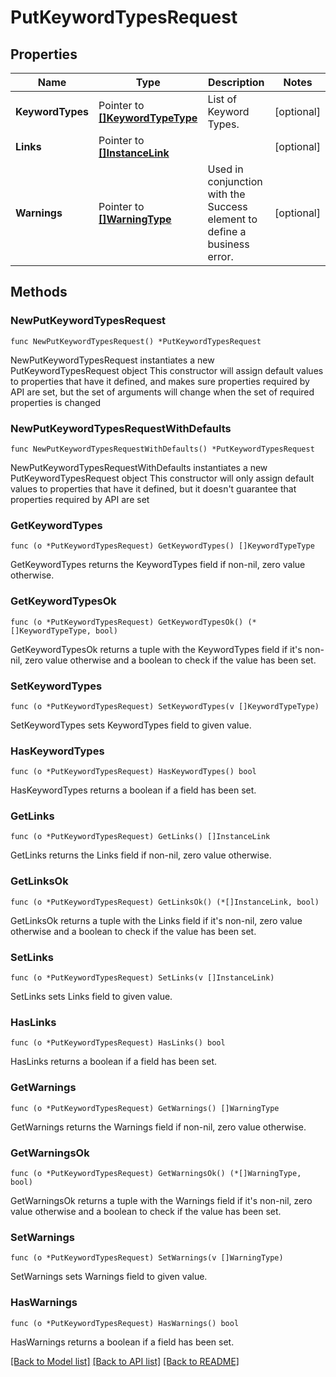 # PutKeywordTypesRequest

## Properties

Name | Type | Description | Notes
------------ | ------------- | ------------- | -------------
**KeywordTypes** | Pointer to [**[]KeywordTypeType**](KeywordTypeType.md) | List of Keyword Types. | [optional] 
**Links** | Pointer to [**[]InstanceLink**](InstanceLink.md) |  | [optional] 
**Warnings** | Pointer to [**[]WarningType**](WarningType.md) | Used in conjunction with the Success element to define a business error. | [optional] 

## Methods

### NewPutKeywordTypesRequest

`func NewPutKeywordTypesRequest() *PutKeywordTypesRequest`

NewPutKeywordTypesRequest instantiates a new PutKeywordTypesRequest object
This constructor will assign default values to properties that have it defined,
and makes sure properties required by API are set, but the set of arguments
will change when the set of required properties is changed

### NewPutKeywordTypesRequestWithDefaults

`func NewPutKeywordTypesRequestWithDefaults() *PutKeywordTypesRequest`

NewPutKeywordTypesRequestWithDefaults instantiates a new PutKeywordTypesRequest object
This constructor will only assign default values to properties that have it defined,
but it doesn't guarantee that properties required by API are set

### GetKeywordTypes

`func (o *PutKeywordTypesRequest) GetKeywordTypes() []KeywordTypeType`

GetKeywordTypes returns the KeywordTypes field if non-nil, zero value otherwise.

### GetKeywordTypesOk

`func (o *PutKeywordTypesRequest) GetKeywordTypesOk() (*[]KeywordTypeType, bool)`

GetKeywordTypesOk returns a tuple with the KeywordTypes field if it's non-nil, zero value otherwise
and a boolean to check if the value has been set.

### SetKeywordTypes

`func (o *PutKeywordTypesRequest) SetKeywordTypes(v []KeywordTypeType)`

SetKeywordTypes sets KeywordTypes field to given value.

### HasKeywordTypes

`func (o *PutKeywordTypesRequest) HasKeywordTypes() bool`

HasKeywordTypes returns a boolean if a field has been set.

### GetLinks

`func (o *PutKeywordTypesRequest) GetLinks() []InstanceLink`

GetLinks returns the Links field if non-nil, zero value otherwise.

### GetLinksOk

`func (o *PutKeywordTypesRequest) GetLinksOk() (*[]InstanceLink, bool)`

GetLinksOk returns a tuple with the Links field if it's non-nil, zero value otherwise
and a boolean to check if the value has been set.

### SetLinks

`func (o *PutKeywordTypesRequest) SetLinks(v []InstanceLink)`

SetLinks sets Links field to given value.

### HasLinks

`func (o *PutKeywordTypesRequest) HasLinks() bool`

HasLinks returns a boolean if a field has been set.

### GetWarnings

`func (o *PutKeywordTypesRequest) GetWarnings() []WarningType`

GetWarnings returns the Warnings field if non-nil, zero value otherwise.

### GetWarningsOk

`func (o *PutKeywordTypesRequest) GetWarningsOk() (*[]WarningType, bool)`

GetWarningsOk returns a tuple with the Warnings field if it's non-nil, zero value otherwise
and a boolean to check if the value has been set.

### SetWarnings

`func (o *PutKeywordTypesRequest) SetWarnings(v []WarningType)`

SetWarnings sets Warnings field to given value.

### HasWarnings

`func (o *PutKeywordTypesRequest) HasWarnings() bool`

HasWarnings returns a boolean if a field has been set.


[[Back to Model list]](../README.md#documentation-for-models) [[Back to API list]](../README.md#documentation-for-api-endpoints) [[Back to README]](../README.md)


